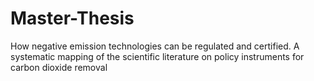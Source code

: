 # Master-Thesis
How negative emission technologies can be regulated and certified. A systematic mapping of the scientific literature on  policy instruments for carbon dioxide removal
